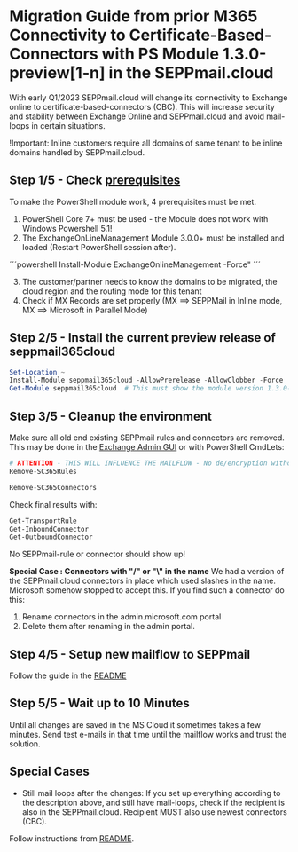 # Migration Guide from prior M365 Connectivity to Certificate-Based-Connectors with PS Module 1.3.0-preview[1-n] in the SEPPmail.cloud

With early Q1/2023 SEPPmail.cloud will change its connectivity to Exchange online to certificate-based-connectors (CBC). This will increase security and stability between Exchange Online and SEPPmail.cloud and avoid mail-loops in certain situations.

!Important: Inline customers require all domains of same tenant to be inline domains handled by  SEPPmail.cloud.

## Step 1/5 - Check [prerequisites](https://github.com/seppmail/SEPPmail365cloud#prerequisites)

To make the PowerShell module work, 4 prerequisites must be met.

1. PowerShell Core 7+ must be used - the Module does not work with Windows Powershell 5.1!
2. The ExchangeOnLineManagement Module 3.0.0+ must be installed and loaded (Restart PowerShell session after).

´´´powershell
Install-Module ExchangeOnlineManagement -Force"
´´´

3. The customer/partner needs to know the domains to be migrated, the cloud region and the routing mode for this tenant
4. Check if MX Records are set properly (MX ==> SEPPMail in Inline mode, MX ==> Microsoft in Parallel Mode)

## Step 2/5 - Install the current preview release of seppmail365cloud

```powershell
Set-Location ~
Install-Module seppmail365cloud -AllowPrerelease -AllowClobber -Force
Get-Module seppmail365cloud  # This must show the module version 1.3.0-preview[1...] loaded.
```

## Step 3/5 - Cleanup the environment

Make sure all old end existing SEPPmail rules and connectors are removed. This may be done in the [Exchange Admin GUI](https://admin.microsoft.com/exchange) or with PowerShell CmdLets:

```powershell
# ATTENTION - THIS WILL INFLUENCE THE MAILFLOW - No de/encryption without rules/connectors
Remove-SC365Rules

Remove-SC365Connectors
```

Check final results with:

```powershell
Get-TransportRule
Get-InboundConnector
Get-OutboundConnector
```

No SEPPmail-rule or connector should show up!

**Special Case : Connectors with "/" or "\\" in the name**
We had a version of the SEPPmail.cloud connectors in place which used slashes in the name. Microsoft somehow stopped to accept this. If you find such a connector do this:

1. Rename connectors in the admin.microsoft.com portal
2. Delete them after renaming in the admin portal.

## Step 4/5 - Setup new mailflow to SEPPmail

Follow the guide in the [README](https://github.com/seppmail/SEPPmail365cloud#setup-the-integration)

## Step 5/5 - Wait up to 10 Minutes

Until all changes are saved in the MS Cloud it sometimes takes a few minutes. Send test e-mails in that time until the mailflow works and trust the solution.

## Special Cases

- Still mail loops after the changes: If you set up everything according to the description above, and still have mail-loops, check if the recipient is also in the SEPPmail.cloud. Recipient MUST also use newest connectors (CBC).

Follow instructions from [README](https://github.com/seppmail/SEPPmail365cloud/blob/main/README.md).